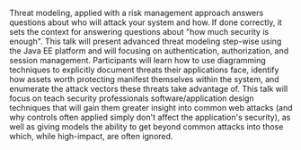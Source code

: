 Threat modeling, applied with a risk management approach answers
questions about who will attack your system and how. If done correctly,
it sets the context for answering questions about "how much security is
enough". This talk will present advanced threat modeling step-wise using
the Java EE platform and will focusing on authentication, authorization,
and session management. Participants will learn how to use diagramming
techniques to explicitly document threats their applications face,
identify how assets worth protecting manifest themselves within the
system, and enumerate the attack vectors these threats take advantage
of. This talk will focus on teach security professionals
software/application design techniques that will gain them greater
insight into common web attacks (and why controls often applied simply
don't affect the application's security), as well as giving models the
ability to get beyond common attacks into those which, while
high-impact, are often ignored.